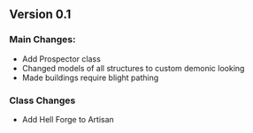 ## Version 0.1

### Main Changes:
- Add Prospector class
- Changed models of all structures to custom demonic looking
- Made buildings require blight pathing

### Class Changes
- Add Hell Forge to Artisan
